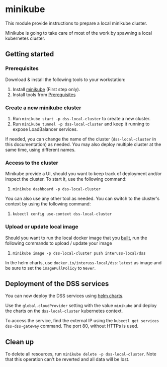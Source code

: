 # minikube

This module provide instructions to prepare a local minikube cluster.

Minikube is going to take care of most of the work by spawning a local kubernetes cluster.

## Getting started

### Prerequisites

Download & install the following tools to your workstation:

1. Install [minikube](https://minikube.sigs.k8s.io/docs/start/) (First step only).
2. Install tools from [Prerequisites](../../../../build/README.md)

### Create a new minikube cluster

1. Run `minikube start -p dss-local-cluster` to create a new cluster.
2. Run `minikube tunnel -p dss-local-cluster` and keep it running to expose LoadBalancer services.

If needed, you can change the name of the cluster (`dss-local-cluster` in this documentation) as needed. You may also deploy multiple cluster at the same time, using different names.

### Access to the cluster

Minikube provide a UI, should you want to keep track of deployment and/or inspect the cluster. To start it, use the following command:

1. `minikube dashboard -p dss-local-cluster`

You can also use any other tool as needed. You can switch to the cluster's context by using the following command:

1. `kubectl config use-context dss-local-cluster`

### Upload or update local image

Should you want to run the local docker image that you [built](../../../../build/README.md), run the following commands to upload / update your image

1. `minikube image -p dss-local-cluster push interuss-local/dss`

In the helm charts, use `docker.io/interuss-local/dss:latest` as image and be sure to set the `imagePullPolicy` to `Never`.

## Deployment of the DSS services

You can now deploy the DSS services using [helm charts](../../../services/helm-charts/dss/README.md).

Use the `global.cloudProvider` setting with the value `minikube` and deploy the charts on the `dss-local-cluster` kubernetes context.

To access the service, find the external IP using the `kubectl get services dss-dss-gateway` command. The port 80, without HTTPs is used.

## Clean up

To delete all resources, run `minikube delete -p dss-local-cluster`.  Note that this operation can't be reverted and all data will be lost.
